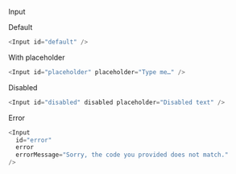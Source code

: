 Input

Default

```js
<Input id="default" />
```

With placeholder

```js
<Input id="placeholder" placeholder="Type me…" />
```

Disabled

```js
<Input id="disabled" disabled placeholder="Disabled text" />
```

Error

```js
<Input
  id="error"
  error
  errorMessage="Sorry, the code you provided does not match."
/>
```
